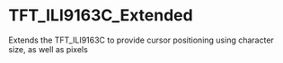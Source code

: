 # TFT_ILI9163C_Extended
Extends the TFT_ILI9163C to provide cursor positioning using character size, as well as pixels
